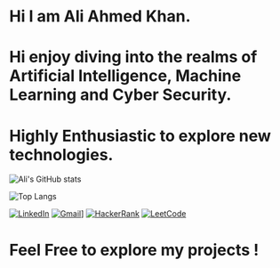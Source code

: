 # Hi I am Ali Ahmed Khan.

# Hi enjoy diving into the realms of Artificial Intelligence, Machine Learning and Cyber Security.

# Highly Enthusiastic to explore new technologies.

![Ali's GitHub stats](https://github-readme-stats.vercel.app/api?username=Ali2006-NED&show_icons=true&theme=radical)

![Top Langs](https://github-readme-stats.vercel.app/api/top-langs/?username=Ali2006-NED&layout=compact&theme=radical)

[![LinkedIn](https://img.shields.io/badge/LinkedIn-0077B5?style=for-the-badge&logo=linkedin&logoColor=white)](https://linkedin.com/in/ali-ahmed-khan-9016ab372)  [![Gmail](https://img.shields.io/badge/Gmail-D14836?style=for-the-badge&logo=gmail&logoColor=white)](mailto:aak.aliahmedkhn@gmail.com)]  [![HackerRank](https://img.shields.io/badge/HackerRank-2EC866?style=for-the-badge&logo=HackerRank&logoColor=white)](https://www.hackerrank.com/aliahmed23022006)  [![LeetCode](https://img.shields.io/badge/LeetCode-FFA116?style=for-the-badge&logo=leetcode&logoColor=white)](https://leetcode.com/Ali706)





# Feel Free to explore my projects !




